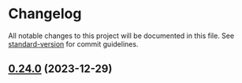 # Changelog

All notable changes to this project will be documented in this file. See [standard-version](https://github.com/conventional-changelog/standard-version) for commit guidelines.

## [0.24.0](https://github.com/Noovolari/leapp/compare/v0.23.1...v0.24.0) (2023-12-29)
